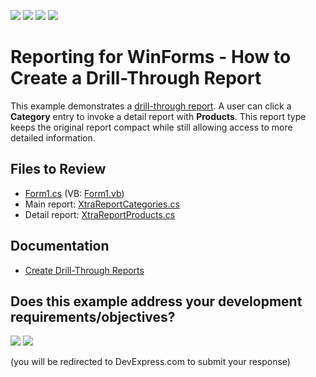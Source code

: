 <!-- default badges list -->
![](https://img.shields.io/endpoint?url=https://codecentral.devexpress.com/api/v1/VersionRange/128599400/24.2.1%2B)
[![](https://img.shields.io/badge/Open_in_DevExpress_Support_Center-FF7200?style=flat-square&logo=DevExpress&logoColor=white)](https://supportcenter.devexpress.com/ticket/details/E875)
[![](https://img.shields.io/badge/📖_How_to_use_DevExpress_Examples-e9f6fc?style=flat-square)](https://docs.devexpress.com/GeneralInformation/403183)
[![](https://img.shields.io/badge/💬_Leave_Feedback-feecdd?style=flat-square)](#does-this-example-address-your-development-requirementsobjectives)
<!-- default badges end -->

# Reporting for WinForms - How to Create a Drill-Through Report

This example demonstrates a [drill-through report](https://docs.devexpress.com/XtraReports/4789). A user can click a **Category** entry to invoke a detail report with **Products**. This report type keeps the original report compact while still allowing access to more detailed information. 

## Files to Review

* [Form1.cs](./CS/Form1.cs) (VB: [Form1.vb](./VB/Form1.vb))
* Main report: [XtraReportCategories.cs](./CS/XtraReportCategories.cs) 
* Detail report: [XtraReportProducts.cs](./CS/XtraReportProducts.cs)

## Documentation

* [Create Drill-Through Reports](https://docs.devexpress.com/XtraReports/4789)
<!-- feedback -->
## Does this example address your development requirements/objectives?

[<img src="https://www.devexpress.com/support/examples/i/yes-button.svg"/>](https://www.devexpress.com/support/examples/survey.xml?utm_source=github&utm_campaign=reporting-winforms-drill-through&~~~was_helpful=yes) [<img src="https://www.devexpress.com/support/examples/i/no-button.svg"/>](https://www.devexpress.com/support/examples/survey.xml?utm_source=github&utm_campaign=reporting-winforms-drill-through&~~~was_helpful=no)

(you will be redirected to DevExpress.com to submit your response)
<!-- feedback end -->
